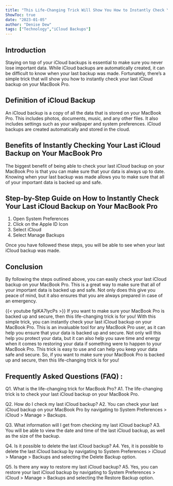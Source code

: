 ```yaml
---
title: "This Life-Changing Trick Will Show You How to Instantly Check Your Last iCloud Backup on Your MacBook Pro!"
ShowToc: true 
date: "2023-01-05"
author: "Denise Dew" 
tags: ["Technology","iCloud Backups"]
---
```

## Introduction 
Staying on top of your iCloud backups is essential to make sure you never lose important data. While iCloud backups are automatically created, it can be difficult to know when your last backup was made. Fortunately, there’s a simple trick that will show you how to instantly check your last iCloud backup on your MacBook Pro. 

## Definition of iCloud Backup 
An iCloud backup is a copy of all the data that is stored on your MacBook Pro. This includes photos, documents, music, and any other files. It also includes settings such as your wallpaper and system preferences. iCloud backups are created automatically and stored in the cloud. 

## Benefits of Instantly Checking Your Last iCloud Backup on Your MacBook Pro 
The biggest benefit of being able to check your last iCloud backup on your MacBook Pro is that you can make sure that your data is always up to date. Knowing when your last backup was made allows you to make sure that all of your important data is backed up and safe.

## Step-by-Step Guide on How to Instantly Check Your Last iCloud Backup on Your MacBook Pro 
1. Open System Preferences
2. Click on the Apple ID Icon
3. Select iCloud
4. Select Manage Backups

Once you have followed these steps, you will be able to see when your last iCloud backup was made. 

## Conclusion 
By following the steps outlined above, you can easily check your last iCloud backup on your MacBook Pro. This is a great way to make sure that all of your important data is backed up and safe. Not only does this give you peace of mind, but it also ensures that you are always prepared in case of an emergency.

{{< youtube fgiKA7IycPs >}} 
If you want to make sure your MacBook Pro is backed up and secure, then this life-changing trick is for you! With this simple trick, you can instantly check your last iCloud backup on your MacBook Pro. This is an invaluable tool for any MacBook Pro user, as it can help you ensure that your data is backed up and secure. Not only will this help you protect your data, but it can also help you save time and energy when it comes to restoring your data if something were to happen to your MacBook Pro. This trick is easy to use and can help you keep your data safe and secure. So, if you want to make sure your MacBook Pro is backed up and secure, then this life-changing trick is for you!

## Frequently Asked Questions (FAQ) :
Q1. What is the life-changing trick for MacBook Pro?
A1. The life-changing trick is to check your last iCloud backup on your MacBook Pro.

Q2. How do I check my last iCloud backup?
A2. You can check your last iCloud backup on your MacBook Pro by navigating to System Preferences > iCloud > Manage > Backups.

Q3. What information will I get from checking my last iCloud backup?
A3. You will be able to view the date and time of the last iCloud backup, as well as the size of the backup.

Q4. Is it possible to delete the last iCloud backup?
A4. Yes, it is possible to delete the last iCloud backup by navigating to System Preferences > iCloud > Manage > Backups and selecting the Delete Backup option.

Q5. Is there any way to restore my last iCloud backup?
A5. Yes, you can restore your last iCloud backup by navigating to System Preferences > iCloud > Manage > Backups and selecting the Restore Backup option.


